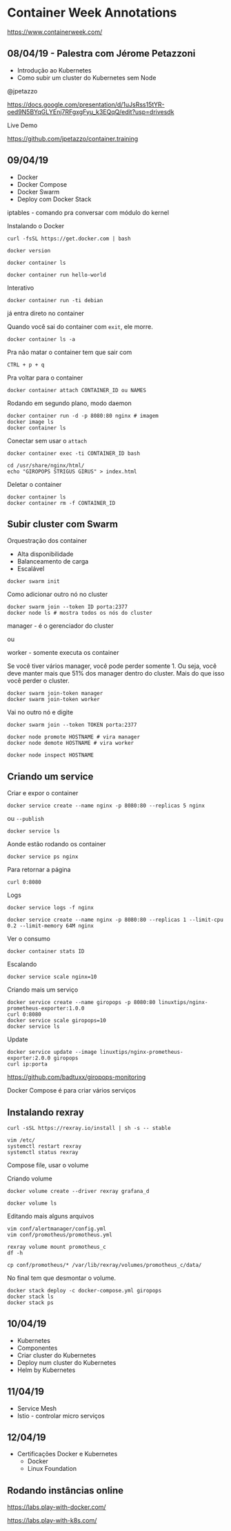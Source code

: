 # Container Week Annotations

https://www.containerweek.com/

## 08/04/19 - Palestra com Jérome Petazzoni

- Introdução ao Kubernetes
- Como subir um cluster do Kubernetes sem Node

@jpetazzo

https://docs.google.com/presentation/d/1uJsRss15tYR-oed9N5BYqGLYEnj7RFgxgFyu_k3EQqQ/edit?usp=drivesdk

Live Demo

https://github.com/jpetazzo/container.training


## 09/04/19

- Docker
- Docker Compose
- Docker Swarm
- Deploy com Docker Stack




iptables - comando pra conversar com módulo do kernel


Instalando o Docker

```
curl -fsSL https://get.docker.com | bash

docker version

docker container ls

docker container run hello-world
```

Interativo

```
docker container run -ti debian
```

já entra direto no container

Quando você sai do container com `exit`, ele morre.

```
docker container ls -a
```

Pra não matar o container tem que sair com

```
CTRL + p + q
```

Pra voltar para o container

```
docker container attach CONTAINER_ID ou NAMES
```

Rodando em segundo plano, modo daemon

```
docker container run -d -p 8080:80 nginx # imagem
docker image ls
docker container ls
```

Conectar sem usar o `attach`

```
docker container exec -ti CONTAINER_ID bash
```

```
cd /usr/share/nginx/html/
echo "GIROPOPS STRIGUS GIRUS" > index.html
```

Deletar o container

```
docker container ls
docker container rm -f CONTAINER_ID
```

## Subir cluster com Swarm

Orquestração dos container


* Alta disponibilidade
* Balanceamento de carga
* Escalável

```
docker swarm init
```

Como adicionar outro nó no cluster

```
docker swarm join --token ID porta:2377
docker node ls # mostra todos os nós do cluster
```

manager - é o gerenciador do cluster

ou

worker - somente executa os container


Se você tiver vários manager, você pode perder somente 1. Ou seja, você deve manter mais que 51% dos manager dentro do cluster. Mais do que isso você perder o cluster.


```
docker swarm join-token manager
docker swarm join-token worker
```

Vai no outro nó e digite

```
docker swarm join --token TOKEN porta:2377
```

```
docker node promote HOSTNAME # vira manager
docker node demote HOSTNAME # vira worker
```

```
docker node inspect HOSTNAME
```

## Criando um service

Criar e expor o container

```
docker service create --name nginx -p 8080:80 --replicas 5 nginx
```

ou `--publish`

```
docker service ls
```

Aonde estão rodando os container

```
docker service ps nginx
```

Para retornar a página

```
curl 0:8080
```

Logs

```
docker service logs -f nginx
```

```
docker service create --name nginx -p 8080:80 --replicas 1 --limit-cpu 0.2 --limit-memory 64M nginx
```

Ver o consumo

```
docker container stats ID
```

Escalando

```
docker service scale nginx=10
```

Criando mais um serviço

```
docker service create --name giropops -p 8080:80 linuxtips/nginx-prometheus-exporter:1.0.0
curl 0:8080
docker service scale giropops=10
docker service ls
```

Update

```
docker service update --image linuxtips/nginx-prometheus-exporter:2.0.0 giropops
curl ip:porta
```

https://github.com/badtuxx/giropops-monitoring

Docker Compose é para criar vários serviços

## Instalando rexray

```
curl -sSL https://rexray.io/install | sh -s -- stable
```

```
vim /etc/
systemctl restart rexray
systemctl status rexray
```

Compose file, usar o volume

Criando volume

```
docker volume create --driver rexray grafana_d
```

```
docker volume ls
```

Editando mais alguns arquivos

```
vim conf/alertmanager/config.yml
vim conf/promotheus/promotheus.yml
```

```
rexray volume mount promotheus_c
df -h
```

```
cp conf/promotheus/* /var/lib/rexray/volumes/promotheus_c/data/
```

No final tem que desmontar o volume.

```
docker stack deploy -c docker-compose.yml giropops
docker stack ls
docker stack ps
```



## 10/04/19

- Kubernetes
- Componentes
- Criar cluster do Kubernetes
- Deploy num cluster do Kubernetes
- Helm by Kubernetes


## 11/04/19

- Service Mesh
- Istio - controlar micro serviços


## 12/04/19

- Certificações Docker e Kubernetes
    - Docker
    - Linux Foundation



## Rodando instâncias online

https://labs.play-with-docker.com/

https://labs.play-with-k8s.com/

